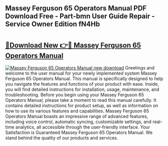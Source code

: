 ## Massey Ferguson 65 Operators Manual PDF Download Free - Part-bmn User Guide Repair - Service Owner Edition fN4Hb

# <h2><a href="http://bc96034.oget.top/?id=Massey+Ferguson+65+Operators+Manual">🔗Download New 👉🔴 Massey Ferguson 65 Operators Manual</a></h2>

[![Massey Ferguson 65 Operators Manual new download](https://i.imgur.com/5g1atiW.png)](http://bc96034.oget.top/?id=Massey+Ferguson+65+Operators+Manual)
Greetings and welcome to the user manual for your newly implemented system Massey Ferguson 65 Operators Manual. This manual is specifically designed to help you navigate the features and functions of your product with ease. Inside, you will find detailed instructions for installation, usage, maintenance, and troubleshooting. Before you begin using your Massey Ferguson 65 Operators Manual, please take a moment to read this manual carefully. It contains detailed instructions for product setup, as well as information on how to use its various features and capabilities. Massey Ferguson 65 Operators Manual boasts an impressive range of advanced features, including voice control, automatic syncing, customizable settings, and real-time analytics, all accessible through the user-friendly interface. Your Satisfaction is Guaranteed Massey Ferguson 65 Operators Manual. We stand behind the quality of our products and services.
